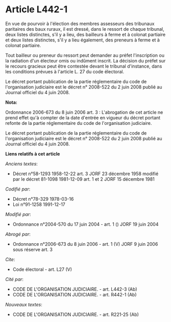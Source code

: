 # Article L442-1

En vue de pourvoir à l'élection des membres assesseurs des tribunaux paritaires des baux ruraux, il est dressé, dans le
ressort de chaque tribunal, deux listes distinctes, s'il y a lieu, des bailleurs à ferme et à colonat partiaire et deux
listes distinctes, s'il y a lieu également, des preneurs à ferme et à colonat partiaire.

Tout bailleur ou preneur du ressort peut demander au préfet l'inscription ou la radiation d'un électeur omis ou indûment
inscrit. La décision du préfet sur le recours gracieux peut être contestée devant le tribunal d'instance, dans les conditions
prévues à l'article L. 27 du code électoral.

Le décret portant publication de la partie réglementaire du code de l'organisation judiciaire est le décret n° 2008-522 du 2
juin 2008 publié au Journal officiel du 4 juin 2008.

**Nota:**

Ordonnance 2006-673 du 8 juin 2006 art. 3 : L'abrogation de cet article ne prend effet qu'à compter de la date d'entrée en
vigueur du décret portant refonte de la partie réglementaire du code de l'organisation judiciaire.

Le décret portant publication de la partie réglementaire du code de l'organisation judiciaire est le décret n° 2008-522 du 2
juin 2008 publié au Journal officiel du 4 juin 2008.

**Liens relatifs à cet article**

_Anciens textes_:

  - Décret n°58-1293 1958-12-22 art. 3 JORF 23 décembre 1958 modifié par le décret 81-1098 1981-12-09 art. 1 et 2 JORF 15 décembre 1981

_Codifié par_:

  - Décret n°78-329 1978-03-16
  - Loi n°91-1258 1991-12-17

_Modifié par_:

  - Ordonnance n°2004-570 du 17 juin 2004 - art. 1 () JORF 19 juin 2004

_Abrogé par_:

  - Ordonnance n°2006-673 du 8 juin 2006 - art. 1 (V) JORF 9 juin 2006 sous réserve art. 3

_Cite_:

  - Code électoral - art. L27 (V)

_Cité par_:

  - CODE DE L'ORGANISATION JUDICIAIRE. - art. L442-3 (Ab)
  - CODE DE L'ORGANISATION JUDICIAIRE. - art. R442-1 (Ab)

_Nouveaux textes_:

  - CODE DE L'ORGANISATION JUDICIAIRE. - art. R221-25 (Ab)
